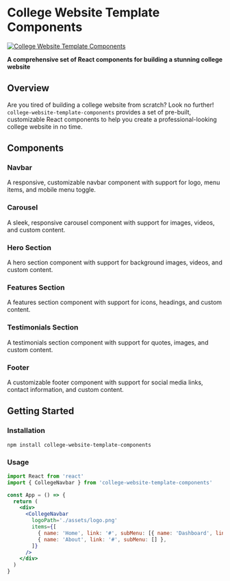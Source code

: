 # **College Website Template Components**

[![College Website Template Components](https://img.shields.io/badge/College%20Website%20Template%20Components-v0.1.0-blue.svg)](https://github.com/your-username/college-website-template-components)

**A comprehensive set of React components for building a stunning college website**

## **Overview**

Are you tired of building a college website from scratch? Look no further! `college-website-template-components` provides a set of pre-built, customizable React components to help you create a professional-looking college website in no time.

## **Components**

### Navbar

A responsive, customizable navbar component with support for logo, menu items, and mobile menu toggle.

### Carousel

A sleek, responsive carousel component with support for images, videos, and custom content.

### Hero Section

A hero section component with support for background images, videos, and custom content.

### Features Section

A features section component with support for icons, headings, and custom content.

### Testimonials Section

A testimonials section component with support for quotes, images, and custom content.

### Footer

A customizable footer component with support for social media links, contact information, and custom content.

## **Getting Started**

### Installation

`npm install college-website-template-components`

### Usage

```jsx
import React from 'react'
import { CollegeNavbar } from 'college-website-template-components'

const App = () => {
  return (
    <div>
      <CollegeNavbar
        logoPath='./assets/logo.png'
        items={[
          { name: 'Home', link: '#', subMenu: [{ name: 'Dashboard', link: '#', subMenu: [] }] },
          { name: 'About', link: '#', subMenu: [] },
        ]}
      />
    </div>
  )
}
```
